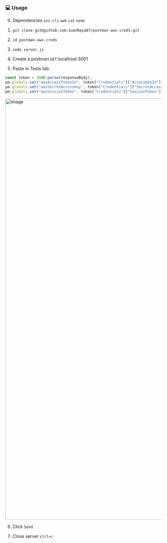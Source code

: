 ### 💻 Usage

0. Dependencies `sxs-cli` `awk` `cat` `node`

1. ```
   git clone git@github.com:JuanRaya07/postman-aws-creds.git
   ```

2. ```
   cd postman-aws-creds
   ```

3. ```
   node server.js
   ```

4. Create a postman `GET` localhost:3001

5. Paste in Tests tab:

```javascript
const token = JSON.parse(responseBody);
pm.globals.set("awsAccessTokenId", token["Credentials"]["AccessKeyId"]);
pm.globals.set("awsSecretAccessKey", token["Credentials"]["SecretAccessKey"]);
pm.globals.set("awsSessionToken", token["Credentials"]["SessionToken"]);
```

<img width="1355" alt="image" src="https://github.com/JuanRaya07/postman-aws-creds/assets/130441696/f26d77e8-d114-4eae-b810-5e08cb213e60">

6. Click `Send`

7. Close server `ctrl+c`
